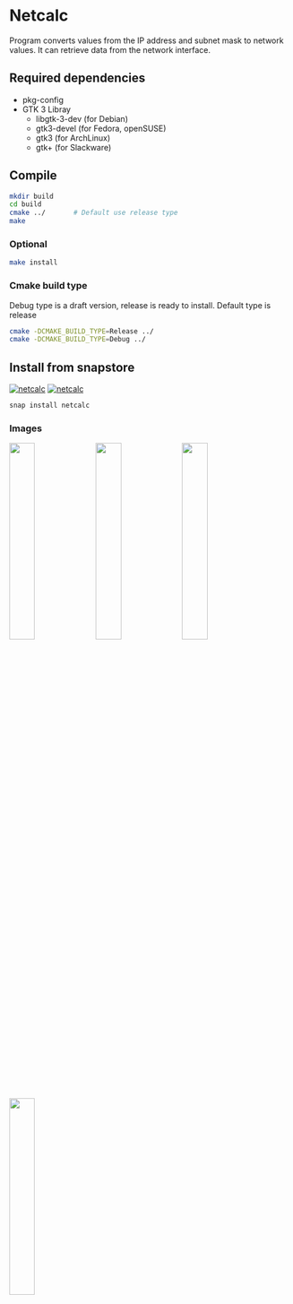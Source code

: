 # Netcalc
Program converts values from the IP address and subnet mask to network values.
It can retrieve data from the network interface.

## Required dependencies
  - pkg-config
  - GTK 3 Libray
    - libgtk-3-dev (for Debian)
    - gtk3-devel (for Fedora, openSUSE)
    - gtk3 (for ArchLinux)
    - gtk+ (for Slackware)

## Compile
```sh
mkdir build
cd build
cmake ../       # Default use release type
make
```
### Optional
```sh
make install
```
### Cmake build type
Debug type is a draft version, release is ready to install.
Default type is release
```sh
cmake -DCMAKE_BUILD_TYPE=Release ../
cmake -DCMAKE_BUILD_TYPE=Debug ../
```

## Install from snapstore
[![netcalc](https://snapcraft.io//netcalc/badge.svg)](https://snapcraft.io/netcalc)
[![netcalc](https://snapcraft.io//netcalc/trending.svg?name=0)](https://snapcraft.io/netcalc)

```sh
snap install netcalc
```
### Images
<img src="https://dashboard.snapcraft.io/site_media/appmedia/2023/07/netcalc-1.png" width="30%" align="left">
<img src="https://dashboard.snapcraft.io/site_media/appmedia/2023/07/netcalc-2.png" width="30%" align="left">
<img src="https://dashboard.snapcraft.io/site_media/appmedia/2023/07/netcalc-3.png" width="30%" align="left">
<img src="https://dashboard.snapcraft.io/site_media/appmedia/2023/07/netcalc-4.png" width="30%" align="left">
